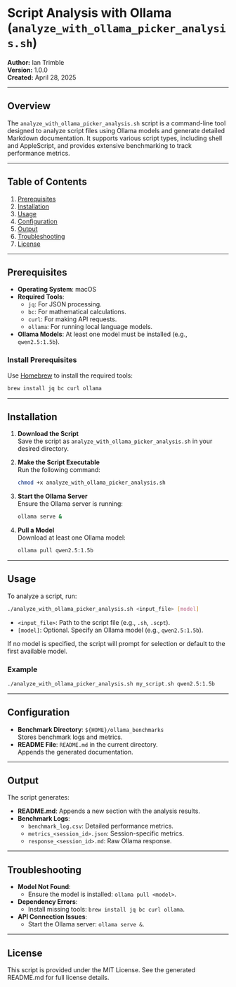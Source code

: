 # Script Analysis with Ollama (`analyze_with_ollama_picker_analysis.sh`)

**Author:** Ian Trimble  
**Version:** 1.0.0  
**Created:** April 28, 2025  

---

## Overview

The `analyze_with_ollama_picker_analysis.sh` script is a command-line tool designed to analyze script files using Ollama models and generate detailed Markdown documentation. It supports various script types, including shell and AppleScript, and provides extensive benchmarking to track performance metrics.

---

## Table of Contents

1. [Prerequisites](#prerequisites)
2. [Installation](#installation)
3. [Usage](#usage)
4. [Configuration](#configuration)
5. [Output](#output)
6. [Troubleshooting](#troubleshooting)
7. [License](#license)

---

## Prerequisites

- **Operating System**: macOS
- **Required Tools**:
  - `jq`: For JSON processing.
  - `bc`: For mathematical calculations.
  - `curl`: For making API requests.
  - `ollama`: For running local language models.
- **Ollama Models**: At least one model must be installed (e.g., `qwen2.5:1.5b`).

### Install Prerequisites

Use [Homebrew](https://brew.sh) to install the required tools:

```sh
brew install jq bc curl ollama
```

---

## Installation

1. **Download the Script**  
   Save the script as `analyze_with_ollama_picker_analysis.sh` in your desired directory.

2. **Make the Script Executable**  
   Run the following command:

   ```sh
   chmod +x analyze_with_ollama_picker_analysis.sh
   ```

3. **Start the Ollama Server**  
   Ensure the Ollama server is running:

   ```sh
   ollama serve &
   ```

4. **Pull a Model**  
   Download at least one Ollama model:

   ```sh
   ollama pull qwen2.5:1.5b
   ```

---

## Usage

To analyze a script, run:

```sh
./analyze_with_ollama_picker_analysis.sh <input_file> [model]
```

- `<input_file>`: Path to the script file (e.g., `.sh`, `.scpt`).
- `[model]`: Optional. Specify an Ollama model (e.g., `qwen2.5:1.5b`).

If no model is specified, the script will prompt for selection or default to the first available model.

### Example

```sh
./analyze_with_ollama_picker_analysis.sh my_script.sh qwen2.5:1.5b
```

---

## Configuration

- **Benchmark Directory**: `${HOME}/ollama_benchmarks`  
  Stores benchmark logs and metrics.
- **README File**: `README.md` in the current directory.  
  Appends the generated documentation.

---

## Output

The script generates:

- **README.md**: Appends a new section with the analysis results.
- **Benchmark Logs**:
  - `benchmark_log.csv`: Detailed performance metrics.
  - `metrics_<session_id>.json`: Session-specific metrics.
  - `response_<session_id>.md`: Raw Ollama response.

---

## Troubleshooting

- **Model Not Found**:  
  - Ensure the model is installed: `ollama pull <model>`.
- **Dependency Errors**:  
  - Install missing tools: `brew install jq bc curl ollama`.
- **API Connection Issues**:  
  - Start the Ollama server: `ollama serve &`.

---

## License

This script is provided under the MIT License. See the generated README.md for full license details.